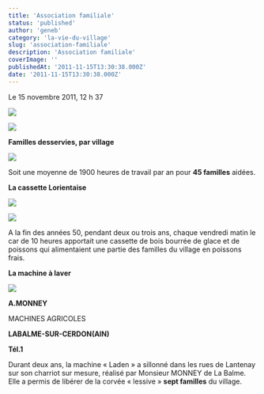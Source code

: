 ```yaml
---
title: 'Association familiale'
status: 'published'
author: 'geneb'
category: 'la-vie-du-village'
slug: 'association-familiale'
description: 'Association familiale'
coverImage: ''
publishedAt: '2011-11-15T13:30:38.000Z'
date: '2011-11-15T13:30:38.000Z'
---
```


Le 15 novembre 2011, 12 h 37

![](/img/beguelins/Windows-Live-Writer/b53b344f7f9e_AF7F/clip_image002_2.jpg)

![](/img/beguelins/Windows-Live-Writer/b53b344f7f9e_AF7F/clip_image004_2.jpg)

**Familles desservies, par village**

![](/img/beguelins/Windows-Live-Writer/b53b344f7f9e_AF7F/clip_image006_2.gif)

Soit une moyenne de 1900 heures de travail par an pour **45 familles** aidées.

**La cassette Lorientaise**

![](/img/beguelins/Windows-Live-Writer/b53b344f7f9e_AF7F/clip_image010_2.jpg)

![](/img/beguelins/Windows-Live-Writer/b53b344f7f9e_AF7F/clip_image008_2.jpg)

A la fin des années 50, pendant deux ou trois ans, chaque vendredi matin le car de 10 heures apportait une cassette de bois bourrée de glace et de poissons qui alimentaient une partie des familles du village en poissons frais.

**La machine à laver**

![](/img/beguelins/Windows-Live-Writer/b53b344f7f9e_AF7F/clip_image012_2.jpg)

**A.MONNEY**

MACHINES AGRICOLES

**LABALME-SUR-CERDON(AIN)**

**Tél.1**

Durant deux ans, la machine « Laden » a sillonné dans les rues de Lantenay sur son charriot sur mesure, réalisé par Monsieur MONNEY de La Balme. Elle a permis de libérer de la corvée « lessive » **sept familles** du village.
